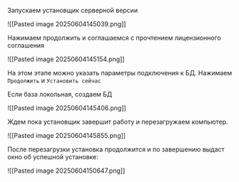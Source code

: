 Запускаем установщик серверной версии

![[Pasted image 20250604145039.png]]

Нажимаем продолжить и соглашаемся с прочтением лицензионного соглашения

![[Pasted image 20250604145154.png]]

На этом этапе можно указать параметры подключения к БД. Нажимаем `Продолжить` и `Установить сейчас` 

Если база локольная, создаем БД

![[Pasted image 20250604145406.png]]

Ждем пока установщик завершит работу и перезагружаем компьютер.

![[Pasted image 20250604145855.png]]

После перезагрузки установка продолжится и по завершению выдаст окно об успешной установке:

![[Pasted image 20250604150647.png]]






